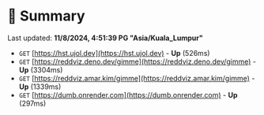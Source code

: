 # 📖 Summary
Last updated: **11/8/2024, 4:51:39 PG "Asia/Kuala_Lumpur"**

- `GET` [https://hst.ujol.dev](https://hst.ujol.dev) - **Up** (526ms)
- `GET` [https://reddviz.deno.dev/gimme](https://reddviz.deno.dev/gimme) - **Up** (3304ms)
- `GET` [https://reddviz.amar.kim/gimme](https://reddviz.amar.kim/gimme) - **Up** (1339ms)
- `GET` [https://dumb.onrender.com](https://dumb.onrender.com) - **Up** (297ms)
